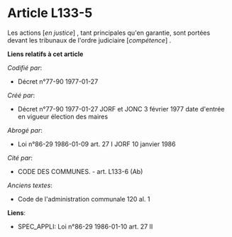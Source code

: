 # Article L133-5

Les actions [*en justice*] , tant principales qu'en garantie, sont portées devant les tribunaux de l'ordre judiciaire
[*compétence*] .

**Liens relatifs à cet article**

_Codifié par_:

  - Décret n°77-90 1977-01-27

_Créé par_:

  - Décret n°77-90 1977-01-27 JORF et JONC 3 février 1977 date d'entrée en vigueur élection des maires

_Abrogé par_:

  - Loi n°86-29 1986-01-09 art. 27 I JORF 10 janvier 1986

_Cité par_:

  - CODE DES COMMUNES. - art. L133-6 (Ab)

_Anciens textes_:

  - Code de l'administration communale 120 al. 1

**Liens**:

  - SPEC_APPLI: Loi n°86-29 1986-01-10 art. 27 II
